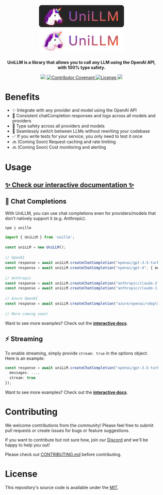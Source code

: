 <p align="center">
  <h1 align="center">
  <a href="https://docs.unillm.ai/#gh-light-mode-only" target="_blank">
    <img src=".github/assets/logo-light-mode.svg" alt="logo" width="280">
  </a>

  <a href="https://docs.unillm.ai/#gh-dark-mode-only" target="_blank">
    <img src=".github/assets/logo-dark-mode.svg" alt="logo" width="280">
  </a>
  </h1>
</p>

<p align="center">
  <strong>UniLLM is a library that allows you to call any LLM using the OpenAI API, with 100% type safety.</strong>
</p>

<p align="center">
<img src="https://github.com/pezzolabs/pezzo/actions/workflows/ci.yaml/badge.svg" />
<a href="CODE_OF_CONDUCT.md">
  <img src="https://img.shields.io/badge/Contributor%20Covenant-v2.0%20adopted-ff69b4.svg" alt="Contributor Covenant">
</a>
<a href="https://opensource.org/licenses/MIT">
  <img src="https://img.shields.io/badge/License-MIT-blue.svg" alt="License">
</a>
<a href="https://www.npmjs.com/package/unillm" target="_blank">
  <img src="https://img.shields.io/badge/npm-@pezzo/client-green">
</a>
</p>

# Benefits

- ✨ Integrate with any provider and model using the OpenAI API
- 💬 Consistent chatCompletion responses and logs across all models and providers
- 💯 Type safety across all providers and models
- 🔁 Seamlessly switch between LLMs without rewriting your codebase
- ✅ If you write tests for your service, you only need to test it once
- 🔜 (Coming Soon) Request caching and rate limiting
- 🔜 (Coming Soon) Cost monitoring and alerting

# Usage

## [✨ Check our interactive documentation ✨](https://docs.unillm.ai)

## 💬 Chat Completions

With UniLLM, you can use chat completions even for providers/models that don't natively support it (e.g. Anthropic).

```bash
npm i unillm
```

```ts
import { UniLLM } from 'unillm';

const uniLLM = new UniLLM();

// OpenAI
const response = await uniLLM.createChatCompletion("openai/gpt-3.5-turbo", { messages: ... });
const response = await uniLLM.createChatCompletion("openai/gpt-4", { messages: ... });

// Anthropic
const response = await uniLLM.createChatCompletion("anthropic/claude-2", { messages: ... });
const response = await uniLLM.createChatCompletion("anthropic/claude-1-instant", { messages: ... });

// Azure OpenAI
const response = await uniLLM.createChatCompletion("azure/openai/<deployment-name>", { messages: ... });

// More coming soon!
```

Want to see more examples? Check out the **[interactive docs](https://docs.unillm.ai)**.

## ⚡️ Streaming

To enable streaming, simply provide `stream: true` in the options object. Here is an example:

```ts
const response = await uniLLM.createChatCompletion("openai/gpt-3.5-turbo", {
  messages: ...,
  stream: true
});
```

Want to see more examples? Check out the **[interactive docs](https://docs.unillm.ai)**.

# Contributing

We welcome contributions from the community! Please feel free to submit pull requests or create issues for bugs or feature suggestions.

If you want to contribute but not sure how, join our [Discord](https://pezzo.cc/discord) and we'll be happy to help you out!

Please check out [CONTRIBUTING.md](CONTRIBUTING.md) before contributing.

# License

This repository's source code is available under the [MIT](LICENSE).
